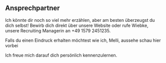 ## Ansprechpartner 

Ich könnte dir noch so viel mehr erzählen, aber am besten überzeugst du dich selbst! Bewirb dich direkt über unsere Website oder rufe Wiebke, unsere Recruiting Managerin an +49 1579 2451235.

Falls du einen Eindruck erhalten möchtest wie ich, Melli, aussehe schau hier vorbei

Ich freue mich darauf dich persönlich kennenzulernen.
